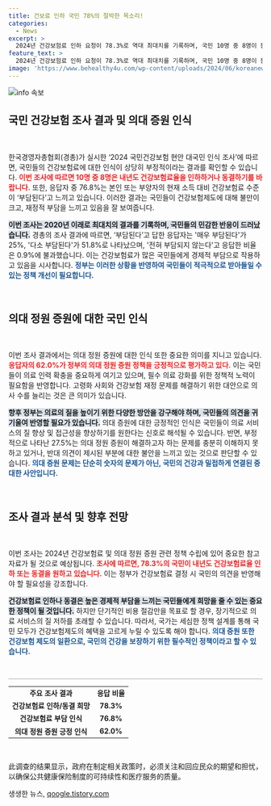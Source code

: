 ```yaml
---
title: 건보료 인하 국민 78%의 절박한 목소리!
categories:
  - News
excerpt: >
  2024년 건강보험료 인하 요청이 78.3%로 역대 최대치를 기록하며, 국민 10명 중 8명이 동결이나 인하를 원하고 있습니다. 의대 증원에 대한 긍정적 응답도 62%에 달해, 국민의 건강과 의료 시스템에 대한 관심이 고조되고 있습니다!
feature_text: >
  2024년 건강보험료 인하 요청이 78.3%로 역대 최대치를 기록하며, 국민 10명 중 8명이 동결이나 인하를 원하고 있습니다. 의대 증원에 대한 긍정적 응답도 62%에 달해, 국민의 건강과 의료 시스템에 대한 관심이 고조되고 있습니다!
image: 'https://www.behealthy4u.com/wp-content/uploads/2024/06/koreanews.jpg'
---
```


<p><img src="https://www.behealthy4u.com/wp-content/uploads/2024/06/koreanews.jpg" alt="info 속보" /></p>

<h2 data-ke-size="size26">국민 건강보험 조사 결과 및 의대 증원 인식</h2>

<p data-ke-size="size16">&nbsp;</p> 

<p>한국경영자총협회(경총)가 실시한 ‘2024 국민건강보험 현안 대국민 인식 조사’에 따르면, 국민들의 건강보험료에 대한 인식이 상당히 부정적이라는 결과를 확인할 수 있습니다. <b><span style="color: #ee2323;">이번 조사에 따르면 10명 중 8명은 내년도 건강보험료율을 인하하거나 동결하기를 바랍니다.</span></b> 또한, 응답자 중 76.8%는 본인 또는 부양자의 현재 소득 대비 건강보험료 수준이 ‘부담된다’고 느끼고 있습니다. 이러한 결과는 국민들이 건강보험제도에 대해 불만이 크고, 재정적 부담을 느끼고 있음을 잘 보여줍니다. </p>

<p><b><span style="background-color: #21538527;">이번 조사는 2020년 이래로 최대치의 결과를 기록하며, 국민들의 민감한 반응이 드러났습니다.</span></b> 경총의 조사 결과에 따르면, ‘부담된다’고 답한 응답자는 '매우 부담된다'가 25%, '다소 부담된다'가 51.8%로 나타났으며, '전혀 부담되지 않는다'고 응답한 비율은 0.9%에 불과했습니다. 이는 건강보험료가 많은 국민들에게 경제적 부담으로 작용하고 있음을 시사합니다. <b><span style="color: #1a5490;">정부는 이러한 상황을 반영하여 국민들이 적극적으로 받아들일 수 있는 정책 개선이 필요합니다.</span></b></p>

<p data-ke-size="size16">&nbsp;</p> 

<h2 data-ke-size="size26">의대 정원 증원에 대한 국민 인식</h2>

<p data-ke-size="size16">&nbsp;</p> 

<p>이번 조사 결과에서는 의대 정원 증원에 대한 인식 또한 중요한 의미를 지니고 있습니다. <b><span style="color: #ee2323;">응답자의 62.0%가 정부의 의대 정원 증원 정책을 긍정적으로 평가하고 있다.</span></b> 이는 국민들이 의료 인력 확충을 중요하게 여기고 있으며, 필수 의료 강화를 위한 정책적 노력이 필요함을 반영합니다. 고령화 사회와 건강보험 재정 문제를 해결하기 위한 대안으로 의사 수를 늘리는 것은 큰 의미가 있습니다.</p>

<p><b><span style="background-color: #21538527;">향후 정부는 의료의 질을 높이기 위한 다양한 방안을 강구해야 하며, 국민들의 의견을 귀 기울여 반영할 필요가 있습니다.</span></b> 의대 증원에 대한 긍정적인 인식은 국민들이 의료 서비스의 질 향상 및 접근성을 향상하기를 원한다는 신호로 해석될 수 있습니다. 반면, 부정적으로 나타난 27.5%는 의대 정원 증원이 해결하고자 하는 문제를 충분히 이해하지 못하고 있거나, 반대 의견이 제시된 부분에 대한 불안을 느끼고 있는 것으로 판단할 수 있습니다. <b><span style="color: #1a5490;">의대 증원 문제는 단순히 숫자의 문제가 아닌, 국민의 건강과 밀접하게 연결된 중대한 사안입니다.</span></b></p>

<p data-ke-size="size16">&nbsp;</p>

<h2 data-ke-size="size26">조사 결과 분석 및 향후 전망</h2>

<p data-ke-size="size16">&nbsp;</p> 

<p>이번 조사는 2024년 건강보험료 및 의대 정원 증원 관련 정책 수립에 있어 중요한 참고자료가 될 것으로 예상됩니다. <b><span style="color: #ee2323;">조사에 따르면, 78.3%의 국민이 내년도 건강보험료율 인하 또는 동결을 원하고 있습니다.</span></b> 이는 정부가 건강보험료 결정 시 국민의 의견을 반영해야 할 필요성을 강조합니다. </p>

<p><b><span style="background-color: #21538527;">건강보험료 인하나 동결은 높은 경제적 부담을 느끼는 국민들에게 희망을 줄 수 있는 중요한 정책이 될 것입니다.</span></b> 하지만 단기적인 비용 절감만을 목표로 할 경우, 장기적으로 의료 서비스의 질 저하를 초래할 수 있습니다. 따라서, 국가는 세심한 정책 설계를 통해 국민 모두가 건강보험제도의 혜택을 고르게 누릴 수 있도록 해야 합니다. <b><span style="color: #1a5490;">의대 증원 또한 건강보험 제도의 일환으로, 국민의 건강을 보장하기 위한 필수적인 정책이라고 할 수 있습니다.</span></b></p>

<p data-ke-size="size16">&nbsp;</p>

<hr style="height:1px; border:none; color:#aaa; background-color:#aaa;"/>

<table style="width:100%; border-collapse:collapse; font-size:14px;">
<tr>
<td style="text-align: center; height: 17px;"><b>주요 조사 결과</b></td>
<td style="text-align: center; height: 17px;"><b>응답 비율</b></td>
</tr>
<tr>
<td style="text-align: center; height: 17px;"><b>건강보험료 인하/동결 희망</b></td>
<td style="text-align: center; height: 17px;"><b>78.3%</b></td>
</tr>
<tr>
<td style="text-align: center; height: 17px;"><b>건강보험료 부담 인식</b></td>
<td style="text-align: center; height: 17px;"><b>76.8%</b></td>
</tr>
<tr>
<td style="text-align: center; height: 17px;"><b>의대 정원 증원 긍정 인식</b></td>
<td style="text-align: center; height: 17px;"><b>62.0%</b></td>
</tr>
</table>

<p data-ke-size="size16">&nbsp;</p> 

<p>此调查的结果显示，政府在制定相关政策时，必须关注和回应民众的期望和担忧，以确保公共健康保险制度的可持续性和医疗服务的质量。</p>
생생한 뉴스, <a href="https://qoogle.tistory.com" rel="dofollow">qoogle.tistory.com</a>


